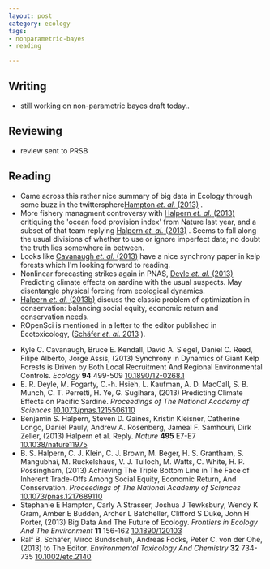 ```yaml
---
layout: post
category: ecology
tags:
- nonparametric-bayes
- reading

---
```



## Writing

* still working on non-parametric bayes draft today..

## Reviewing

* review sent to PRSB


## Reading

* Came across this rather nice summary of big data in Ecology through some buzz in the twittersphere<span class="showtooltip" title="Hampton S, Strasser C, Tewksbury J, Gram W, Budden A, Batcheller
A, Duke C and Porter J (2013). Big Data And The Future of
Ecology. _Frontiers in Ecology And The Environment_, *11*, pp.
156-162. ISSN 1540-9295,  http://dx.doi.org/10.1890/120103."><a href="http://dx.doi.org/10.1890/120103" rel="http://purl.org/spar/cito/discusses" >Hampton _et. al._ (2013)</a></span> .  
* More fishery managment controversy with <span class="showtooltip" title="Halpern B, Gaines S, Kleisner K, Longo C, Pauly D, Rosenberg A,
Samhouri J and Zeller D (2013). Halpern et al. Reply. _Nature_,
*495*, pp. E7-E7. ISSN 0028-0836, 
http://dx.doi.org/10.1038/nature11975."><a href="http://dx.doi.org/10.1038/nature11975" rel="http://purl.org/spar/cito/discusses" >Halpern _et. al._ (2013)</a></span>  critiquing the 'ocean food provision index' from Nature last year, and a subset of that team replying <span class="showtooltip" title="Halpern B, Gaines S, Kleisner K, Longo C, Pauly D, Rosenberg A,
Samhouri J and Zeller D (2013). Halpern et al. Reply. _Nature_,
*495*, pp. E7-E7. ISSN 0028-0836, 
http://dx.doi.org/10.1038/nature11975."><a href="http://dx.doi.org/10.1038/nature11975" rel="http://purl.org/spar/cito/discusses" >Halpern _et. al._ (2013)</a></span> . Seems to fall along the usual divisions of whether to use or ignore imperfect data; no doubt the truth lies somewhere in between.  
* Looks like <span class="showtooltip" title="Cavanaugh K, Kendall B, Siegel D, Reed D, Alberto F and Assis J
(2013). Synchrony in Dynamics of Giant Kelp Forests is Driven by
Both Local Recruitment And Regional Environmental Controls.
_Ecology_, *94*, pp. 499-509. ISSN 0012-9658, 
http://dx.doi.org/10.1890/12-0268.1."><a href="http://dx.doi.org/10.1890/12-0268.1" rel="http://purl.org/spar/cito/discusses" >Cavanaugh _et. al._ (2013)</a></span>  have a nice synchrony paper in kelp forests which I'm looking forward to reading.
* Nonlinear forecasting strikes again in PNAS, <span class="showtooltip" title="Deyle E, Fogarty M, Hsieh C, Kaufman L, MacCall A, Munch S,
Perretti C, Ye H and Sugihara G (2013). Predicting Climate
Effects on Pacific Sardine. _Proceedings of The National Academy
of Sciences_. ISSN 0027-8424, 
http://dx.doi.org/10.1073/pnas.1215506110."><a href="http://dx.doi.org/10.1073/pnas.1215506110" rel="http://purl.org/spar/cito/discusses" >Deyle _et. al._ (2013)</a></span>  Predicting climate effects on sardine with the usual suspects.  May disentangle physical forcing from ecological dynamics.  
* <span class="showtooltip" title="Halpern B, Klein C, Brown C, Beger M, Grantham H, Mangubhai S,
Ruckelshaus M, Tulloch V, Watts M, White C and Possingham H
(2013). Achieving The Triple Bottom Line in The Face of Inherent
Trade-Offs Among Social Equity, Economic Return, And
Conservation. _Proceedings of The National Academy of Sciences_.
ISSN 0027-8424,  http://dx.doi.org/10.1073/pnas.1217689110."><a href="http://dx.doi.org/10.1073/pnas.1217689110" rel="http://purl.org/spar/cito/discusses" >Halpern _et. al._ (2013b)</a></span>  discuss the classic problem of optimization in conservation: balancing social equity, economic return and conservation needs.   
* ROpenSci is mentioned in a letter to the editor published in Ecotoxicology, (<span class="showtooltip" title="Schäfer R, Bundschuh M, Focks A and von der Ohe P (2013). to The
Editor. _Environmental Toxicology And Chemistry_, *32*, pp.
734-735.  http://dx.doi.org/10.1002/etc.2140."><a href="http://dx.doi.org/10.1002/etc.2140" rel="http://purl.org/spar/cito/discusses" >Schäfer _et. al._ 2013</a></span> ).



- Kyle C. Cavanaugh, Bruce E. Kendall, David A. Siegel, Daniel C. Reed, Filipe Alberto, Jorge Assis,   (2013) Synchrony in Dynamics of Giant Kelp Forests is Driven by Both Local Recruitment And Regional Environmental Controls.  *Ecology*  **94**  499-509  [10.1890/12-0268.1](http://dx.doi.org/10.1890/12-0268.1)
- E. R. Deyle, M. Fogarty, C.-h. Hsieh, L. Kaufman, A. D. MacCall, S. B. Munch, C. T. Perretti, H. Ye, G. Sugihara,   (2013) Predicting Climate Effects on Pacific Sardine.  *Proceedings of The National Academy of Sciences*  [10.1073/pnas.1215506110](http://dx.doi.org/10.1073/pnas.1215506110)
- Benjamin S. Halpern, Steven D. Gaines, Kristin Kleisner, Catherine Longo, Daniel Pauly, Andrew A. Rosenberg, Jameal F. Samhouri, Dirk Zeller,   (2013) Halpern et al. Reply.  *Nature*  **495**  E7-E7  [10.1038/nature11975](http://dx.doi.org/10.1038/nature11975)
- B. S. Halpern, C. J. Klein, C. J. Brown, M. Beger, H. S. Grantham, S. Mangubhai, M. Ruckelshaus, V. J. Tulloch, M. Watts, C. White, H. P. Possingham,   (2013) Achieving The Triple Bottom Line in The Face of Inherent Trade-Offs Among Social Equity, Economic Return, And Conservation.  *Proceedings of The National Academy of Sciences*  [10.1073/pnas.1217689110](http://dx.doi.org/10.1073/pnas.1217689110)
- Stephanie E Hampton, Carly A Strasser, Joshua J Tewksbury, Wendy K Gram, Amber E Budden, Archer L Batcheller, Clifford S Duke, John H Porter,   (2013) Big Data And The Future of Ecology.  *Frontiers in Ecology And The Environment*  **11**  156-162  [10.1890/120103](http://dx.doi.org/10.1890/120103)
- Ralf B. Schäfer, Mirco Bundschuh, Andreas Focks, Peter C. von der Ohe,   (2013) to The Editor.  *Environmental Toxicology And Chemistry*  **32**  734-735  [10.1002/etc.2140](http://dx.doi.org/10.1002/etc.2140)


